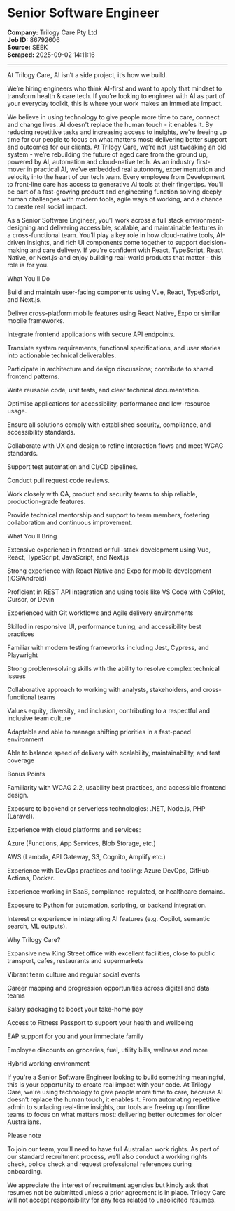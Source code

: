 # Senior Software Engineer

**Company:** Trilogy Care Pty Ltd  
**Job ID:** 86792606  
**Source:** SEEK  
**Scraped:** 2025-09-02 14:11:16

---

At Trilogy Care, AI isn’t a side project, it’s how we build.

We’re hiring engineers who think AI-first and want to apply that mindset to transform health & care tech. If you’re looking to engineer with AI as part of your everyday toolkit, this is where your work makes an immediate impact.

We believe in using technology to give people more time to care, connect and change lives.  AI doesn't replace the human touch - it enables it. By reducing repetitive tasks and increasing access to insights, we’re freeing up time for our people to focus on what matters most: delivering better support and outcomes for our clients. At Trilogy Care, we’re not just tweaking an old system - we’re rebuilding the future of aged care from the ground up, powered by AI, automation and cloud-native tech. As an industry first-mover in practical AI, we’ve embedded real autonomy, experimentation and velocity into the heart of our tech team. Every employee from Development to front-line care has access to generative AI tools at their fingertips. You’ll be part of a fast-growing product and engineering function solving deeply human challenges with modern tools, agile ways of working, and a chance to create real social impact.

As a Senior Software Engineer, you’ll work across a full stack environment-designing and delivering accessible, scalable, and maintainable features in a cross-functional team. You’ll play a key role in how cloud-native tools, AI-driven insights, and rich UI components come together to support decision-making and care delivery. If you're confident with React, TypeScript, React Native, or Next.js-and enjoy building real-world products that matter - this role is for you.

What You'll Do

Build and maintain user-facing components using Vue, React, TypeScript, and Next.js.

Deliver cross-platform mobile features using React Native, Expo or similar mobile frameworks.

Integrate frontend applications with secure API endpoints.

Translate system requirements, functional specifications, and user stories into actionable technical deliverables.

Participate in architecture and design discussions; contribute to shared frontend patterns.

Write reusable code, unit tests, and clear technical documentation.

Optimise applications for accessibility, performance and low-resource usage.

Ensure all solutions comply with established security, compliance, and accessibility standards.

Collaborate with UX and design to refine interaction flows and meet WCAG standards.

Support test automation and CI/CD pipelines.

Conduct pull request code reviews.

Work closely with QA, product and security teams to ship reliable, production-grade features.

Provide technical mentorship and support to team members, fostering collaboration and continuous improvement.

What You'll Bring

Extensive experience in frontend or full-stack development using Vue, React, TypeScript, JavaScript, and Next.js

Strong experience with React Native and Expo for mobile development (iOS/Android)

Proficient in REST API integration and using tools like VS Code with CoPilot, Cursor, or Devin

Experienced with Git workflows and Agile delivery environments

Skilled in responsive UI, performance tuning, and accessibility best practices

Familiar with modern testing frameworks including Jest, Cypress, and Playwright

Strong problem-solving skills with the ability to resolve complex technical issues

Collaborative approach to working with analysts, stakeholders, and cross-functional teams

Values equity, diversity, and inclusion, contributing to a respectful and inclusive team culture

Adaptable and able to manage shifting priorities in a fast-paced environment

Able to balance speed of delivery with scalability, maintainability, and test coverage

Bonus Points

Familiarity with WCAG 2.2, usability best practices, and accessible frontend design.

Exposure to backend or serverless technologies: .NET, Node.js, PHP (Laravel).

Experience with cloud platforms and services:

Azure (Functions, App Services, Blob Storage, etc.)

AWS (Lambda, API Gateway, S3, Cognito, Amplify etc.)

Experience with DevOps practices and tooling: Azure DevOps, GitHub Actions, Docker.

Experience working in SaaS, compliance-regulated, or healthcare domains.

Exposure to Python for automation, scripting, or backend integration.

Interest or experience in integrating AI features (e.g. Copilot, semantic search, ML outputs).

Why Trilogy Care?

Expansive new King Street office with excellent facilities, close to public transport, cafes, restaurants and supermarkets

Vibrant team culture and regular social events

Career mapping and progression opportunities across digital and data teams

Salary packaging to boost your take-home pay

Access to Fitness Passport to support your health and wellbeing

EAP support for you and your immediate family

Employee discounts on groceries, fuel, utility bills, wellness and more

Hybrid working environment

If you're a Senior Software Engineer looking to build something meaningful, this is your opportunity to create real impact with your code. At Trilogy Care, we're using technology to give people more time to care, because AI doesn’t replace the human touch, it enables it. From automating repetitive admin to surfacing real-time insights, our tools are freeing up frontline teams to focus on what matters most: delivering better outcomes for older Australians.

Please note

To join our team, you’ll need to have full Australian work rights. As part of our standard recruitment process, we’ll also conduct a working rights check, police check and request professional references during onboarding.

We appreciate the interest of recruitment agencies but kindly ask that resumes not be submitted unless a prior agreement is in place. Trilogy Care will not accept responsibility for any fees related to unsolicited resumes.
